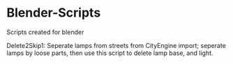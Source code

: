 # Blender-Scripts
Scripts created for blender

Delete2Skip1: Seperate lamps from streets from CityEngine import; seperate lamps by loose parts, then use this script to delete lamp base, and light.
